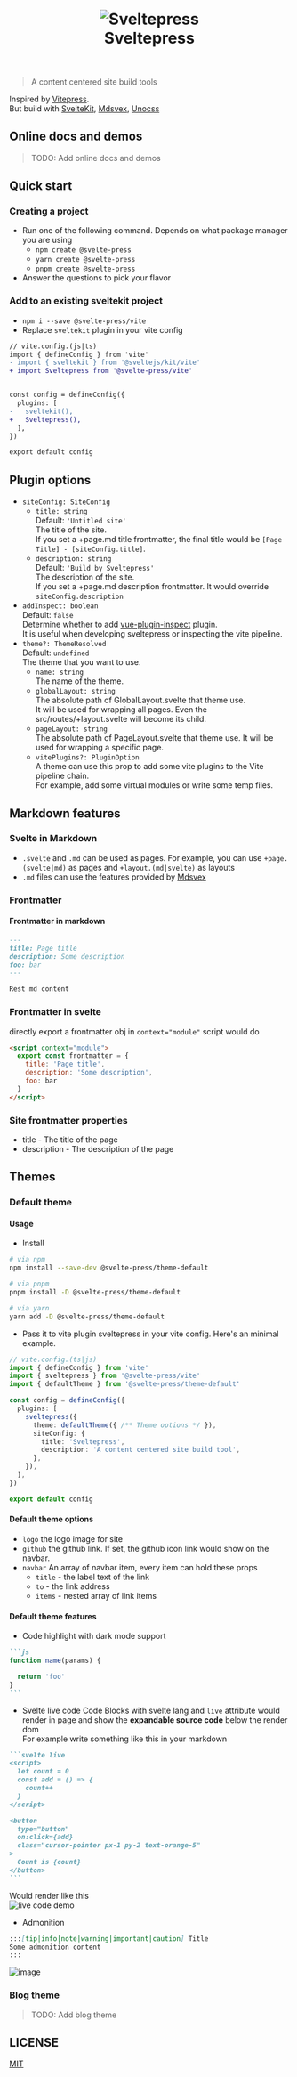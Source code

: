 <h1 align="center">
  <br>
 <img align="center" alt="Sveltepress" src="./packages/docs-site/static/sveltepress@2x.png" />
  <br>
  Sveltepress
  <br>
  <br>
</h1>

> A content centered site build tools

Inspired by [Vitepress](https://vitepress.vuejs.org/).   
But build with [SvelteKit](https://kit.svelte.dev/), [Mdsvex](https://mdsvex.com/), [Unocss](https://github.com/unocss/unocss)

## Online docs and demos

> TODO: Add online docs and demos

## Quick start

### Creating a project

- Run one of the following command. Depends on what package manager you are using
  - `npm create @svelte-press`
  - `yarn create @svelte-press`
  - `pnpm create @svelte-press`
- Answer the questions to pick your flavor

### Add to an existing sveltekit project

- `npm i --save @svelte-press/vite`
- Replace `sveltekit` plugin in your vite config
```diff
// vite.config.(js|ts)
import { defineConfig } from 'vite'
- import { sveltekit } from '@sveltejs/kit/vite'
+ import Sveltepress from '@svelte-press/vite'


const config = defineConfig({
  plugins: [
-   sveltekit(),
+   Sveltepress(),
  ],
})

export default config
```

## Plugin options

* `siteConfig: SiteConfig`
  * `title: string`  
  Default: `'Untitled site'`  
  The title of the site.   
  If you set a +page.md title frontmatter, the final title would be `[Page Title] - [siteConfig.title]`.  
  * `description: string`  
  Default: `'Build by Sveltepress'`  
  The description of the site.   
  If you set a +page.md description frontmatter. 
  It would override `siteConfig.description`  
* `addInspect: boolean`  
  Default: `false`  
  Determine whether to add [vue-plugin-inspect](https://github.com/antfu/vite-plugin-inspect) plugin.   
  It is useful when developing sveltepress or inspecting the vite pipeline.  
* `theme?: ThemeResolved`  
  Default: `undefined`  
  The theme that you want to use. 
  * `name: string`  
    The name of the theme.  
  * `globalLayout: string`   
    The absolute path of GlobalLayout.svelte that theme use.  
    It will be used for wrapping all pages. Even the src/routes/+layout.svelte will become its child. 
  * `pageLayout: string`  
    The absolute path of PageLayout.svelte that theme use.
    It will be used for wrapping a specific page.
  * `vitePlugins?: PluginOption`  
    A theme can use this prop to add some vite plugins to the Vite pipeline chain.  
    For example, add some virtual modules or write some temp files.


## Markdown features

### Svelte in Markdown

* `.svelte` and `.md` can be used as pages. For example, you can use `+page.(svelte|md)` as pages and `+layout.(md|svelte)` as layouts
* `.md` files can use the features provided by [Mdsvex](https://mdsvex.com/)

### Frontmatter

#### Frontmatter in markdown

```md
---
title: Page title
description: Some description
foo: bar
---

Rest md content
```

### Frontmatter in svelte

directly export a frontmatter obj in `context="module"` script would do

```html
<script context="module">
  export const frontmatter = {
    title: 'Page title',
    description: 'Some description',
    foo: bar
  }
</script>
```

### Site frontmatter properties

* title - The title of the page
* description - The description of the page

## Themes

### Default theme

#### Usage

* Install
```sh
# via npm
npm install --save-dev @svelte-press/theme-default

# via pnpm
pnpm install -D @svelte-press/theme-default

# via yarn
yarn add -D @svelte-press/theme-default
```
* Pass it to vite plugin sveltepress in your vite config. Here's an minimal example.
```ts
// vite.config.(ts|js)
import { defineConfig } from 'vite'
import { sveltepress } from '@svelte-press/vite'
import { defaultTheme } from '@svelte-press/theme-default'

const config = defineConfig({
  plugins: [
    sveltepress({
      theme: defaultTheme({ /** Theme options */ }),
      siteConfig: {
        title: 'Sveltepress',
        description: 'A content centered site build tool',
      },
    }),
  ],
})

export default config

```

#### Default theme options

* `logo`
  the logo image for site
* `github`
  the github link. If set, the github icon link would show on the navbar.
* `navbar`
  An array of navbar item, every item can hold these props
  * `title` - the label text of the link
  * `to` - the link address
  * `items` - nested array of link items

#### Default theme features

* Code highlight with dark mode support
````md
```js
function name(params) {

  return 'foo'
}
```
````
* Svelte live code
Code Blocks with svelte lang and `live` attribute would render in page and show the __expandable source code__ below the render dom  
For example write something like this in your markdown  
````md
```svelte live
<script>
  let count = 0
  const add = () => {
    count++
  }
</script>

<button 
  type="button" 
  on:click={add} 
  class="cursor-pointer px-1 py-2 text-orange-5"
>
  Count is {count}
</button>
```
````
Would render like this  
![live code demo](./assets/live-code.gif)
* Admonition
```md
:::[tip|info|note|warning|important|caution] Title
Some admonition content
:::
```
![image](https://user-images.githubusercontent.com/41723543/210292672-d4f779fa-0fd5-453a-a818-e26555a1e729.png)

### Blog theme

> TODO: Add blog theme

## LICENSE

[MIT](./LICENSE)
